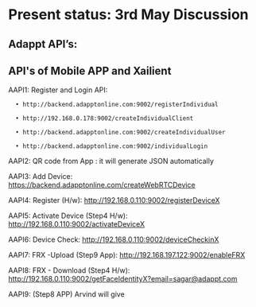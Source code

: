 # Present status: 3rd May Discussion

## Adappt API’s:

## API's of Mobile APP and Xailient 

AAPI1: Register and Login API: 

      •	http://backend.adapptonline.com:9002/registerIndividual
      
      •	http://192.168.0.178:9002/createIndividualClient
      
      •	http://backend.adapptonline.com:9002/createIndividualUser
      
      •	http://backend.adapptonline.com:9002/individualLogin
      
AAPI2: QR code from App : it will generate JSON automatically

AAPI3: Add Device: https://backend.adapptonline.com/createWebRTCDevice

AAPI4: Register (H/w): http://192.168.0.110:9002/registerDeviceX

AAPI5: Activate Device (Step4 H/w): http://192.168.0.110:9002/activateDeviceX

AAPI6: Device Check: http://192.168.0.110:9002/deviceCheckinX

AAPI7: FRX -Upload (Step9 App): http://192.168.197.122:9002/enableFRX

AAPI8: FRX - Download (Step4 H/w):  http://192.168.0.110:9002/getFaceIdentityX?email=sagar@adappt.com

AAPI9: (Step8 APP) Arvind will give
